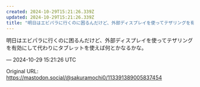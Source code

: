 ```yaml
---
created: 2024-10-29T15:21:26.339Z
updated: 2024-10-29T15:21:26.339Z
title: "明日はエビパラに行くのに困るんだけど、外部ディスプレイを使ってテザリングを有効にして代わりにタブレットを使えば何とかなるかな。[...]"
---
```


<p>明日はエビパラに行くのに困るんだけど、外部ディスプレイを使ってテザリングを有効にして代わりにタブレットを使えば何とかなるかな。</p>

&mdash; 2024-10-29 15:21:26 UTC

Original URL: https://mastodon.social/@sakuramochi0/113391389005837454
